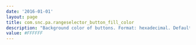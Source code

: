 ```yaml
---
date: '2016-01-01'
layout: page
title: com.snc.pa.rangeselector_button_fill_color
description: "Background color of buttons. Format: hexadecimal. Default: #FFFFFF "
value: #FFFFFF 
---
```


